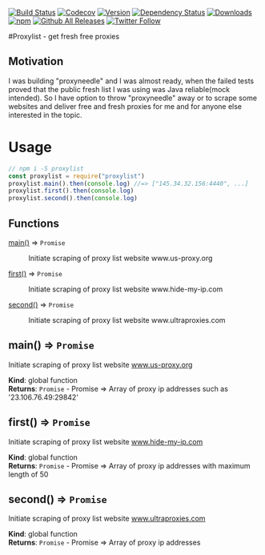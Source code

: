 [![Build Status](https://travis-ci.org/selfrefactor/proxylist.svg?branch=master)](https://travis-ci.org/selfrefactor/proxylist)
[![Codecov](https://img.shields.io/codecov/c/github/selfrefactor/proxylist.svg?maxAge=2592000)]()
[![Version](https://img.shields.io/npm/v/proxylist.svg)](https://www.npmjs.com/package/proxylist)
[![Dependency Status](https://david-dm.org/selfrefactor/proxylist.svg)](https://david-dm.org/selfrefactor/proxylist)
[![Downloads](https://img.shields.io/npm/dt/proxylist.svg)](https://www.npmjs.com/package/proxylist)
[![npm](https://img.shields.io/npm/dm/proxylist.svg?maxAge=2592000?style=flat-square)]()
[![Github All Releases](https://img.shields.io/github/downloads/selfrefactor/proxylist/total.svg?maxAge=2592000)]()
[![Twitter Follow](https://img.shields.io/twitter/follow/self_refactor.svg?style=social&label=Follow&maxAge=2592000?style=flat-square)]()

#Proxylist - get fresh free proxies

## Motivation

I was building "proxyneedle" and I was almost ready, when the failed tests
proved that the public fresh list I was using was Java reliable(mock intended).
So I have option to throw "proxyneedle" away or to scrape some websites and
deliver free and fresh proxies for me and for anyone else interested in the topic.

# Usage

```javascript
// npm i -S proxylist
const proxylist = require("proxylist")
proxylist.main().then(console.log) //=> ["145.34.32.156:4440", ...]
proxylist.first().then(console.log)
proxylist.second().then(console.log)
```

## Functions

<dl>
<dt><a href="#main">main()</a> ⇒ <code>Promise</code></dt>
<dd><p>Initiate scraping of proxy list website www.us-proxy.org</p>
</dd>
<dt><a href="#first">first()</a> ⇒ <code>Promise</code></dt>
<dd><p>Initiate scraping of proxy list website www.hide-my-ip.com</p>
</dd>
<dt><a href="#second">second()</a> ⇒ <code>Promise</code></dt>
<dd><p>Initiate scraping of proxy list website www.ultraproxies.com</p>
</dd>
</dl>

<a name="main"></a>

## main() ⇒ <code>Promise</code>
Initiate scraping of proxy list website www.us-proxy.org

**Kind**: global function  
**Returns**: <code>Promise</code> - Promise => Array of proxy ip addresses such as '23.106.76.49:29842'  
<a name="first"></a>

## first() ⇒ <code>Promise</code>
Initiate scraping of proxy list website www.hide-my-ip.com

**Kind**: global function  
**Returns**: <code>Promise</code> - Promise => Array of proxy ip addresses with maximum length of 50  
<a name="second"></a>

## second() ⇒ <code>Promise</code>
Initiate scraping of proxy list website www.ultraproxies.com

**Kind**: global function  
**Returns**: <code>Promise</code> - Promise => Array of proxy ip addresses  
